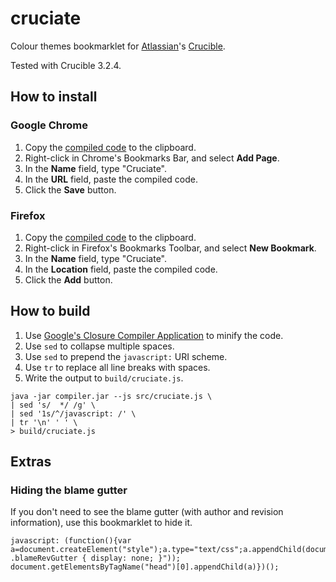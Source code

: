 # cruciate

Colour themes bookmarklet for [Atlassian](http://www.atlassian.com/)'s [Crucible](http://www.atlassian.com/software/crucible/).

Tested with Crucible 3.2.4.

## How to install

### Google Chrome

1. Copy the [compiled code](https://raw.github.com/michaelhogg/cruciate/master/build/cruciate.js) to the clipboard.
2. Right-click in Chrome's Bookmarks Bar, and select **Add Page**.
3. In the **Name** field, type "Cruciate".
4. In the **URL** field, paste the compiled code.
5. Click the **Save** button.

### Firefox

1. Copy the [compiled code](https://raw.github.com/michaelhogg/cruciate/master/build/cruciate.js) to the clipboard.
2. Right-click in Firefox's Bookmarks Toolbar, and select **New Bookmark**.
3. In the **Name** field, type "Cruciate".
4. In the **Location** field, paste the compiled code.
5. Click the **Add** button.

## How to build

1. Use [Google's Closure Compiler Application](https://developers.google.com/closure/compiler/docs/gettingstarted_app) to minify the code.
2. Use `sed` to collapse multiple spaces.
3. Use `sed` to prepend the `javascript:` URI scheme.
4. Use `tr` to replace all line breaks with spaces.
5. Write the output to `build/cruciate.js`.

```
java -jar compiler.jar --js src/cruciate.js \
| sed 's/  */ /g' \
| sed '1s/^/javascript: /' \
| tr '\n' ' ' \
> build/cruciate.js
```

## Extras

### Hiding the blame gutter

If you don't need to see the blame gutter (with author and revision information), use this bookmarklet to hide it.

```
javascript: (function(){var a=document.createElement("style");a.type="text/css";a.appendChild(document.createTextNode(".blameAuthGutter, .blameRevGutter { display: none; }")); document.getElementsByTagName("head")[0].appendChild(a)})();
```